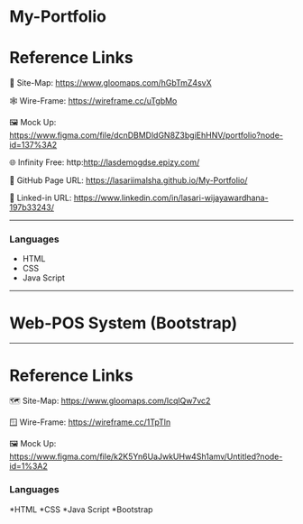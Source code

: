 # My-Portfolio


# Reference Links
📍 Site-Map:
https://www.gloomaps.com/hGbTmZ4svX

🕸️ Wire-Frame: https://wireframe.cc/uTgbMo

️️🖼️ Mock Up: https://www.figma.com/file/dcnDBMDldGN8Z3bgiEhHNV/portfolio?node-id=137%3A2

🌐 Infinity Free: http:http://lasdemogdse.epizy.com/

📃 GitHub Page URL: https://lasariimalsha.github.io/My-Portfolio/

🔗 Linked-in URL: https://www.linkedin.com/in/lasari-wijayawardhana-197b33243/

---
### Languages

* HTML
* CSS
* Java Script
---

# Web-POS System (Bootstrap)

---
# Reference Links

🗺️ Site-Map: https://www.gloomaps.com/lcqlQw7vc2

🪟 Wire-Frame: https://wireframe.cc/1TpTln

️️🖼️ Mock Up: https://www.figma.com/file/k2K5Yn6UaJwkUHw4Sh1amv/Untitled?node-id=1%3A2


### Languages
*HTML
*CSS
*Java Script
*Bootstrap






